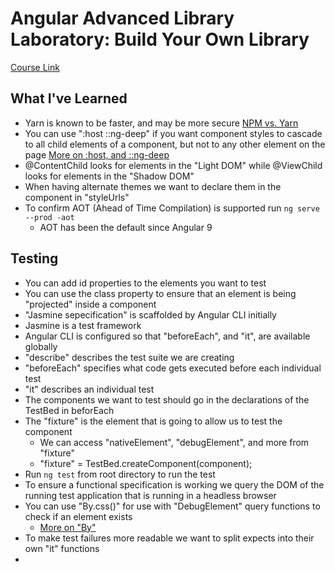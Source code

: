 # Angular Advanced Library Laboratory: Build Your Own Library #
[Course Link](https://angular-university.io/course/angular-advanced-course)

## What I've Learned ##

* Yarn is known to be faster, and may be more secure
[NPM vs. Yarn](https://www.whitesourcesoftware.com/free-developer-tools/blog/npm-vs-yarn-which-should-you-choose/)
* You can use ":host ::ng-deep" if you want component styles to cascade to all child elements of a component, but not to any other element on the page
[More on :host, and ::ng-deep](https://blog.angular-university.io/angular-host-context/)
* @ContentChild looks for elements in the "Light DOM" while @ViewChild looks for elements in the "Shadow DOM"
* When having alternate themes we want to declare them in the component in "styleUrls"
* To confirm AOT (Ahead of Time Compilation) is supported run `ng serve --prod -aot`
    * AOT has been the default since Angular 9

## Testing ##
* You can add id properties to the elements you want to test
* You can use the class property to ensure that an element is being "projected" inside a component
* "Jasmine sepecification" is scaffolded by Angular CLI initially
* Jasmine is a test framework
* Angular CLI is configured so that "beforeEach", and "it", are available globally
* "describe" describes the test suite we are creating
* "beforeEach" specifies what code gets executed before each individual test
* "it" describes an individual test
* The components we want to test should go in the declarations of the TestBed in beforEach
* The "fixture" is the element that is going to allow us to test the component
    * We can access "nativeElement", "debugElement", and more from "fixture"
    * "fixture" = TestBed.createComponent(component);
* Run `ng test` from root directory to run the test
* To ensure a functional specification is working we query the DOM of the running test application that is running in a headless browser
* You can use "By.css()" for use with "DebugElement" query functions to check if an element exists
    * [More on "By"](https://angular.io/api/platform-browser/By)
* To make test failures more readable we want to split expects into their own "it" functions
* 


